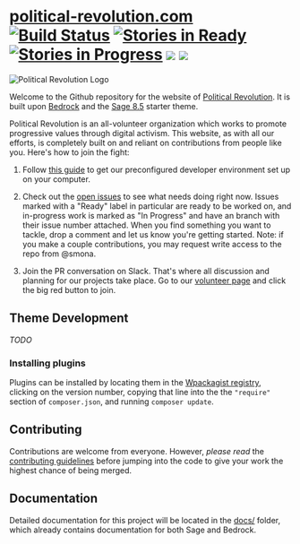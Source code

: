 # [political-revolution.com](https://github.com/politicalrev/wp.thepoliticalrev.org) [![Build Status](https://travis-ci.org/politicalrev/political-revolution.com.svg?branch=master)](https://travis-ci.org/politicalrev/political-revolution.com) [![Stories in Ready](https://badge.waffle.io/politicalrev/political-revolution.com.png?label=ready&title=Ready)](http://waffle.io/politicalrev/political-revolution.com) [![Stories in Progress](https://badge.waffle.io/politicalrev/political-revolution.com.svg?label=In%20Progress&title=In%20Progress)](http://waffle.io/politicalrev/political-revolution.com)  <a href="https://codeclimate.com/repos/5891533788d1c10075005e38/feed"><img src="https://codeclimate.com/repos/5891533788d1c10075005e38/badges/18e14d6d31942441cd4c/gpa.svg" /></a>  <a href="https://codeclimate.com/repos/5891533788d1c10075005e38/feed"><img src="https://codeclimate.com/repos/5891533788d1c10075005e38/badges/18e14d6d31942441cd4c/issue_count.svg" /></a>

![Political Revolution Logo](https://github.com/politicalrev/political-revolution.com/blob/master/web/app/themes/thepoliticalsage/assets/images/logo-web.png)

Welcome to the Github repository for the website of [Political Revolution](https://political-revolution.com/about). It is built upon [Bedrock](https://roots.io/bedrock/) and the [Sage 8.5](https://github.com/roots/sage/releases/latest) starter theme.

Political Revolution is an all-volunteer organization which works to promote progressive values through digital activism. This website, as with all our efforts, is completely built on and reliant on contributions from people like you. Here's how to join the fight:

1. Follow [this guide](https://github.com/politicalrev/political-revolution.com/blob/master/docs/INSTALLATION.md) to get our preconfigured developer environment set up on your computer.

2. Check out the [open issues](https://github.com/politicalrev/political-revolution.com/issues) to see what needs doing right now. Issues marked with a "Ready" label in particular are ready to be worked on, and in-progress work is marked as "In Progress" and have an branch with their issue number attached. When you find something you want to tackle, drop a comment and let us know you're getting started. Note: if you make a couple contributions, you may request write access to the repo from @smona.

3. Join the PR conversation on Slack. That's where all discussion and planning for our projects take place. Go to our [volunteer page](https://political-revolution.com/volunteer/) and click the big red button to join.


## Theme Development

*TODO*

### Installing plugins

Plugins can be installed by locating them in the [Wpackagist registry](https://wpackagist.org), clicking on the version number, copying that line into the the `"require"` section of `composer.json`, and running `composer update`.

## Contributing

Contributions are welcome from everyone. However, *please read* the [contributing guidelines](https://github.com/politicalrev/wp.thepoliticalrev.org/blob/master/CONTRIBUTING.md) before
jumping into the code to give your work the highest chance of being merged.

## Documentation

Detailed documentation for this project will be located in the [docs/](https://github.com/politicalrev/wp.thepoliticalrev.org/tree/master/docs) folder, which already contains documentation for both Sage and Bedrock.
